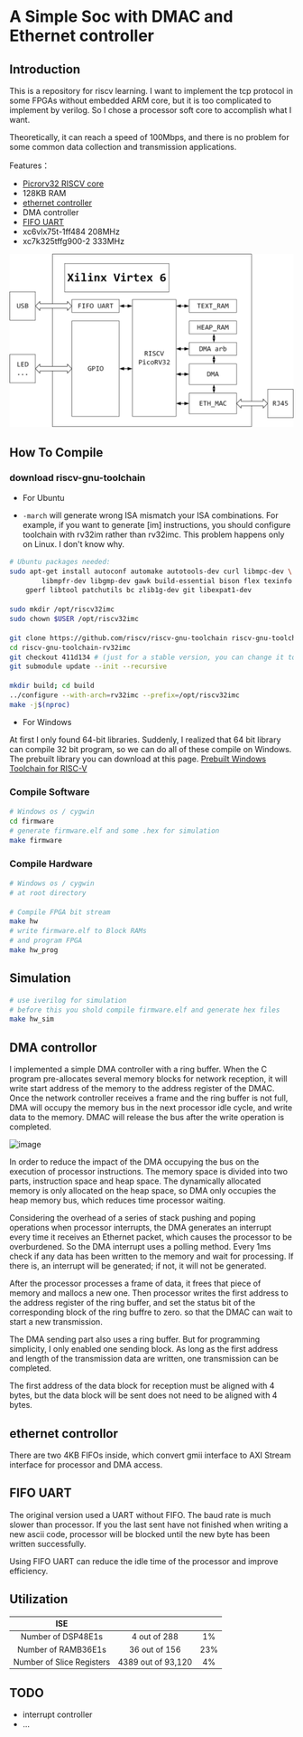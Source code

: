 A Simple Soc with DMAC and Ethernet controller
======================================

Introduction
------------------------

This is a repository for riscv learning. I want to implement the tcp protocol in some FPGAs without embedded ARM core, but it is too complicated to implement by verilog. So I chose a processor soft core to accomplish what I want. 

Theoretically, it can reach a speed of 100Mbps, and there is no problem for some common data collection and transmission applications.

Features：

- [Picrorv32 RISCV core](https://github.com/cliffordwolf/picorv32)
- 128KB RAM
- [ethernet controller](https://github.com/alexforencich/verilog-ethernet)
- DMA controller
- [FIFO UART](https://github.com/ptracton/UART_ECHO)
- xc6vlx75t-1ff484    208MHz
- xc7k325tffg900-2   333MHz

![image](https://github.com/cjhonlyone/Figurebed/raw/master/img/picorv32_xilinx.png)

How To Compile  
------------------------

### download riscv-gnu-toolchain

- For Ubuntu

- `-march` will generate wrong ISA mismatch your ISA combinations. For example, if you want to generate [im] instructions,  you should configure toolchain with rv32im rather than rv32imc. This problem happens only on Linux. I don't know why.

```bash
# Ubuntu packages needed:
sudo apt-get install autoconf automake autotools-dev curl libmpc-dev \
        libmpfr-dev libgmp-dev gawk build-essential bison flex texinfo \
    gperf libtool patchutils bc zlib1g-dev git libexpat1-dev

sudo mkdir /opt/riscv32imc
sudo chown $USER /opt/riscv32imc

git clone https://github.com/riscv/riscv-gnu-toolchain riscv-gnu-toolchain-rv32imc
cd riscv-gnu-toolchain-rv32imc
git checkout 411d134 # (just for a stable version, you can change it to a updated one)
git submodule update --init --recursive

mkdir build; cd build
../configure --with-arch=rv32imc --prefix=/opt/riscv32imc
make -j$(nproc)
```

- For Windows

At first I only found 64-bit libraries. Suddenly, I realized that 64 bit library can compile 32 bit program, so we can do all of these compile on Windows. The prebuilt library you can download at this page. [Prebuilt Windows Toolchain for RISC-V](https://gnutoolchains.com/risc-v/)  

### Compile Software  

```bash
# Windows os / cygwin
cd firmware
# generate firmware.elf and some .hex for simulation
make firmware
```

### Compile Hardware  

```bash
# Windows os / cygwin
# at root directory

# Compile FPGA bit stream
make hw
# write firmware.elf to Block RAMs
# and program FPGA
make hw_prog
```

Simulation
---------------------------------

```bash
# use iverilog for simulation
# before this you shold compile firmware.elf and generate hex files
make hw_sim
```

DMA controllor  
---------------------------------

I implemented a simple DMA controller with a ring buffer. When the C program pre-allocates several memory blocks for network reception, it will write start address of the memory to the address register of the DMAC. Once the network controller receives a frame and the ring buffer is not full, DMA will occupy the memory bus in the next processor idle cycle, and write data to the memory. DMAC will release the bus after the write operation is completed.

![image](https://upload.wikimedia.org/wikipedia/commons/f/fd/Circular_Buffer_Animation.gif)

In order to reduce the impact of the DMA occupying the bus on the execution of processor instructions. The memory space is divided into two parts, instruction space and heap space. The dynamically allocated memory is only allocated on the heap space, so DMA only occupies the heap memory bus, which reduces time processor waiting.

Considering the overhead of a series of stack pushing and poping operations when processor interrupts, the DMA generates an interrupt every time it receives an Ethernet packet, which causes the processor to be overburdened. So the DMA interrupt uses a polling method. Every 1ms check if any data has been written to the memory and wait for processing. If there is, an interrupt will be generated; if not, it will not be generated.

After the processor processes a frame of data, it frees that piece of memory and mallocs a new one. Then processor writes the first address to the address register of the ring buffer, and set the status bit of the corresponding block of the ring buffre to zero. so that the DMAC can wait to start a new transmission.

The DMA sending part also uses a ring buffer. But for programming simplicity, I only enabled one sending block. As long as the first address and length of the transmission data are written, one transmission can be completed.

The first address of the data block for reception must be aligned with 4 bytes, but the data block will be sent does not need to be aligned with 4 bytes.

ethernet controllor
------------------------------

There are two 4KB FIFOs inside, which convert gmii interface to AXI Stream interface for processor and DMA access.

FIFO UART
----------------

The original version used a UART without FIFO. The baud rate is much slower than processor. If you the last sent have not finished when writing a new ascii code, processor will be blocked until the new byte has been written successfully.

Using FIFO UART can reduce the idle time of the processor and improve efficiency.

Utilization 
----------------

|  ISE    |      |      |
| :----: | :----: | :----: |
|  Number of DSP48E1s     |  4 out of 288    |    1%   |
|  Number of RAMB36E1s   |  36 out of 156    |   23%    |
| Number of Slice Registers  |4389 out of  93,120|4%|

TODO
---------

- interrupt controller
- ...
